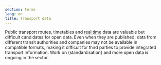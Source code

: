 ```yaml
---
section: terms
lang: en
title: Transport data
---
```


Public transport routes, timetables and [real time](/glossary/en/terms/real-time/) data are valuable but difficult candidates for open data. Even when they are published, data from different transit authorities and companies may not be available in compatible formats, making it difficult for third parties to provide integrated transport information. Work on {standardisation} and more open data is ongoing in the sector.